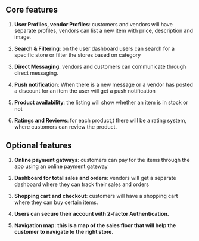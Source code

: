 ## Core features

1. <b>User Profiles, vendor Profiles</b>: customers and vendors will have separate profiles, vendors can list a new item with price, description and image.

2. <b>Search & Filtering</b>:             on the user dashboard users can search for a specific store or filter the stores based on category

3. <b>Direct Messaging</b>:               vendors and customers can communicate through direct messaging.

4. <b>Push notification</b>:              When there is a new message or a vendor has posted a discount for an item the user will get a push notification

5. <b>Product availability</b>:           the listing will show whether an item is in stock or not

6. <b>Ratings and Reviews</b>:            for each product,t there will be a rating system, where customers can review the product.




## Optional features

1. <b>Online payment gatways</b>: customers can pay for the items through the app using an online payment gateway

2. <b>Dashboard for total sales and orders</b>: vendors will get a separate dashboard where they can track their sales and orders

3. <b>Shopping cart and checkout</b>: customers will have a shopping cart where they can buy certain items.

4. <b>Users can secure their account with 2-factor Authentication.
5. <b>Navigation map</b>:                 this is a map of the sales floor that will help the customer to navigate to the right store.
